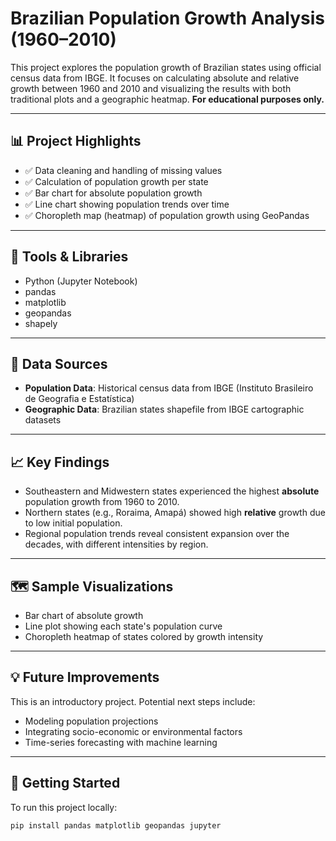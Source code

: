# Brazilian Population Growth Analysis (1960–2010)

This project explores the population growth of Brazilian states using official census data from IBGE.
It focuses on calculating absolute and relative growth between 1960 and 2010 and visualizing the results with both traditional plots and a geographic heatmap.
**For educational purposes only.**

---

## 📊 Project Highlights

- ✅ Data cleaning and handling of missing values
- ✅ Calculation of population growth per state
- ✅ Bar chart for absolute population growth
- ✅ Line chart showing population trends over time
- ✅ Choropleth map (heatmap) of population growth using GeoPandas

---

## 🧰 Tools & Libraries

- Python (Jupyter Notebook)
- pandas
- matplotlib
- geopandas
- shapely

---

## 📁 Data Sources

- **Population Data**: Historical census data from IBGE (Instituto Brasileiro de Geografia e Estatística)
- **Geographic Data**: Brazilian states shapefile from IBGE cartographic datasets

---

## 📈 Key Findings

- Southeastern and Midwestern states experienced the highest **absolute** population growth from 1960 to 2010.
- Northern states (e.g., Roraima, Amapá) showed high **relative** growth due to low initial population.
- Regional population trends reveal consistent expansion over the decades, with different intensities by region.

---

## 🗺️ Sample Visualizations

- Bar chart of absolute growth  
- Line plot showing each state's population curve  
- Choropleth heatmap of states colored by growth intensity

---

## 💡 Future Improvements

This is an introductory project. Potential next steps include:
- Modeling population projections
- Integrating socio-economic or environmental factors
- Time-series forecasting with machine learning

---

## 🧪 Getting Started

To run this project locally:

```bash
pip install pandas matplotlib geopandas jupyter
